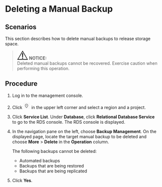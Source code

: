 # Deleting a Manual Backup<a name="en-us_topic_0037000198"></a>

## **Scenarios**<a name="section17499198135414"></a>

This section describes how to delete manual backups to release storage space.

>![](public_sys-resources/icon-notice.gif) **NOTICE:**   
>Deleted manual backups cannot be recovered. Exercise caution when performing this operation.  

## Procedure<a name="s84d6bef8cb664c9480d4c8fbec48744f"></a>

1.  Log in to the management console.
2.  Click  ![](figures/region.png)  in the upper left corner and select a region and a project.
3.  Click  **Service List**. Under  **Database**, click  **Relational Database Service**  to go to the RDS console. The RDS console is displayed.
4.  In the navigation pane on the left, choose  **Backup Management**. On the displayed page, locate the target manual backup to be deleted and choose  **More**  \>  **Delete**  in the  **Operation**  column.

    The following backups cannot be deleted:

    -   Automated backups
    -   Backups that are being restored
    -   Backups that are being replicated

5.  Click  **Yes**.

